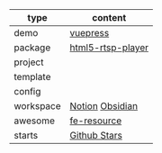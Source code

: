 | type      | content                                                      |
| --------- | ------------------------------------------------------------ |
| demo      | [vuepress](https://kromalee.github.io/vuepress-demo/)        |
| package   | [html5-rtsp-player](https://github.com/kromalee/html5_rtsp_player) |
| project   |                                                              |
| template  |                                                              |
| config    |                                                              |
| workspace | [Notion](https://www.notion.so/kromalee/Home-2a5719180eab4b769013c990194ee418)  [Obsidian](https://github.com/kromalee/obsidian-vault) |
| awesome   | [fe-resource](https://github.com/kromalee/awesome-front-end-resource) |
| starts    | [Github Stars](https://github.com/stars)                     |
